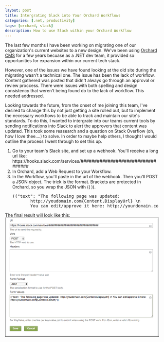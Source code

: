 ```yaml
---
layout: post
title: Intergrating Slack into Your Orchard Workflows
categories: [.net, productivity]
tags: [orchard, slack]
description: How to use Slack within your Orchard Workflow
---
```


The last few months I have been working on migrating one of our organization's current websites to a new design.  We've been using <a href="http://www.orchardproject.net/" target="_new">Orchard CMS</a> for a few years becuase as a .NET dev team, it provided so opportunities for expansion within our current tech stack.  

However, one of the issues we have found looking at the old site during the migrating wasn't a technical one.   The issue has been the lack of workflow.  Content gathered was posted that didn't always go through an approval or review proccess.   There were issues with both spelling and design consistency that weren't being found do to the lack of workflow.   This needed addressed.

Looking towards the future, from the onset of me joining this team, I've desired to change this by not just getting a site rolled out, but to implement the necessary workflows to be able to track and maintain our site's standards.  To do this, I wanted to intergrate into our teams current tools by sending notifications into <a href="http://slack.com" target="_new">Slack</a> to alert the approvers that content was updated.   This took some reasearch and a question on Stack Overflow (oh, how I love thee....) to solve.   In order to maybe help others, I thought I would outline the process I went through to set this up. 

<ol style="list-style:decimal;">
<li> Go to your team's Slack site, and set up a webhook.   You'll receive a long url like: https://hooks.slack.com/services/##################################</li>

<li> In Orchard, add a Web Request to your Workflow.</li>

<li>In the Workflow, you'll paste in the url of the webhook. Then you'll POST a JSON object.   The trick is the format.  Brackets are protected in Orchard, so you wrap the JSON with (( )).
<pre>
(("text": "The following page was updated:  
       http://youdomain.com{Content.DisplayUrl} \n 
       You can edit/approve it here: http://yourdomain.com{Content.EditUrl}")) 
</pre>  
</li>
</ol>

The final result will look like this: <img src="/assets/media/orchard-workflow.png" style="border: #000 1px solid;">